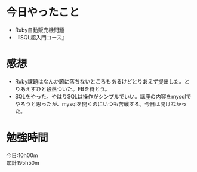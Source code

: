 # 今日やったこと
* Ruby自動販売機問題
* 『SQL超入門コース』

# 感想
* Ruby課題はなんか腑に落ちないところもあるけどとりあえず提出した。とりあえずひと段落ついた。FBを待とう。
* SQLをやった。やはりSQLは操作がシンプルでいい。講座の内容をmysqlでやろうと思ったが、mysqlを開くのにいつも苦戦する。今日は開けなかった。

# 勉強時間
今日:10h00m  
累計195h50m
